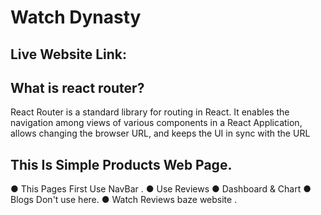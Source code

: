 
# Watch Dynasty

## Live Website Link:


## What is react router?

  React Router is a standard library for routing in React. It enables the navigation among views of various components in a React Application, allows changing the browser URL, and keeps the UI in sync with the URL
 


 ##  This Is Simple Products Web Page.

● This Pages First Use NavBar .
● Use Reviews
● Dashboard & Chart 
● Blogs Don't use here.
● Watch Reviews baze website .
